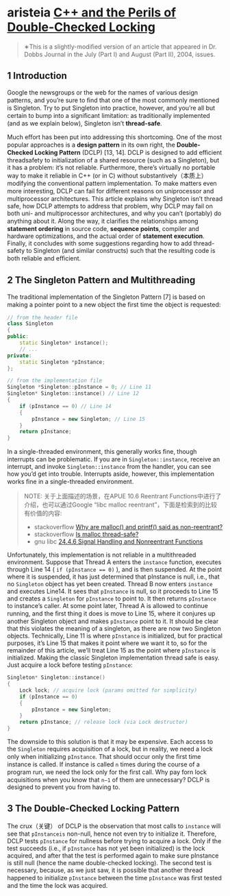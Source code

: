 # aristeia [C++ and the Perils of Double-Checked Locking](https://www.aristeia.com/Papers/DDJ_Jul_Aug_2004_revised.pdf) 

> ∗This is a slightly-modiﬁed version of an article that appeared in Dr. Dobbs Journal in the July (Part I) and August (Part II), 2004, issues.

## 1 Introduction

Google the newsgroups or the web for the names of various design patterns, and you’re sure to ﬁnd that one of the most commonly mentioned is Singleton. Try to put Singleton into practice, however, and you’re all but certain to bump into a signiﬁcant limitation: as traditionally implemented (and as we explain below), Singleton isn’t **thread-safe**. 

Much eﬀort has been put into addressing this shortcoming. One of the most popular approaches is a **design pattern** in its own right, the **Double-Checked Locking Pattern** (DCLP) [13, 14]. DCLP is designed to add eﬃcient threadsafety to initialization of a shared resource (such as a Singleton), but it has a problem: it’s not reliable. Furthermore, there’s virtually no portable way to make it reliable in C++ (or in C) without substantively（本质上） modifying the conventional pattern implementation. To make matters even more interesting, DCLP can fail for diﬀerent reasons on uniprocessor and multiprocessor architectures. This article explains why Singleton isn’t thread safe, how DCLP attempts to address that problem, why DCLP may fail on both uni- and multiprocessor architectures, and why you can’t (portably) do anything about it. Along the way, it clariﬁes the relationships among **statement ordering** in source code, **sequence points**, compiler and hardware optimizations, and the actual order of **statement execution**. Finally, it concludes with some suggestions regarding how to add thread-safety to Singleton (and similar constructs) such that the resulting code is both reliable and eﬃcient.

## 2 The Singleton Pattern and Multithreading

The traditional implementation of the Singleton Pattern [7] is based on making a pointer point to a new object the ﬁrst time the object is requested: 

```c++
// from the header file
class Singleton
{
public:
	static Singleton* instance();
	// ...
private:
	static Singleton *pInstance;
};

// from the implementation file
Singleton *Singleton::pInstance = 0; // Line 11
Singleton* Singleton::instance() // Line 12
{
	if (pInstance == 0) // Line 14
	{
		pInstance = new Singleton; // Line 15
	}
	return pInstance;
}

```

In a single-threaded environment, this generally works ﬁne, though interrupts can be problematic. If you are in `Singleton::instance`, receive an interrupt, and invoke `Singleton::instance` from the handler, you can see how you’d get into trouble. Interrupts aside, however, this implementation works ﬁne in a single-threaded environment. 

> NOTE: 关于上面描述的场景，在APUE 10.6 Reentrant Functions中进行了介绍，也可以通过Google “libc malloc  reentrant”，下面是检索到的比较有价值的内容:
>
> - stackoverflow [Why are malloc() and printf() said as non-reentrant?](https://stackoverflow.com/questions/3941271/why-are-malloc-and-printf-said-as-non-reentrant)
> - stackoverflow [Is malloc thread-safe?](https://stackoverflow.com/questions/855763/is-malloc-thread-safe)
> - gnu libc [24.4.6 Signal Handling and Nonreentrant Functions](https://www.gnu.org/software/libc/manual/html_node/Nonreentrancy.html)
>
> 

Unfortunately, this implementation is not reliable in a multithreaded environment. Suppose that Thread A enters the `instance` function, executes through Line 14 ( `if (pInstance == 0)` ), and is then suspended. At the point where it is suspended, it has just determined that pInstance is null, i.e., that no `Singleton` object has yet been created. Thread B now enters `instance` and executes Line14. It sees that `pInstance` is null, so it proceeds to Line 15 and creates a `Singleton` for `pInstance` to point to. It then returns `pInstance` to instance’s caller. At some point later, Thread A is allowed to continue running, and the ﬁrst thing it does is move to Line 15, where it conjures up another Singleton object and makes `pInstance` point to it. It should be clear that this violates the meaning of a singleton, as there are now two Singleton objects. Technically, Line 11 is where `pInstance` is initialized, but for practical purposes, it’s Line 15 that makes it point where we want it to, so for the remainder of this article, we’ll treat Line 15 as the point where `pInstance` is initialized. Making the classic Singleton implementation thread safe is easy. Just acquire a lock before testing `pInstance`:

```c++
Singleton* Singleton::instance()
{
	Lock lock; // acquire lock (params omitted for simplicity)
	if (pInstance == 0)
	{
		pInstance = new Singleton;
	}
	return pInstance; // release lock (via Lock destructor)
}

```

The downside to this solution is that it may be expensive. Each access to the `Singleton` requires acquisition of a lock, but in reality, we need a lock only when initializing `pInstance`. That should occur only the ﬁrst time instance is called. If instance is called `n` times during the course of a program run, we need the lock only for the ﬁrst call. Why pay forn lock acquisitions when you know that `n−1` of them are unnecessary? DCLP is designed to prevent you from having to.

## 3 The Double-Checked Locking Pattern

The crux（关键） of DCLP is the observation that most calls to `instance` will see that `pInstanceis` non-null, hence not even try to initialize it. Therefore, DCLP tests `pInstance` for nullness before trying to acquire a lock. Only if the test succeeds (i.e., if `pInstance` has not yet been initialized) is the lock acquired, and after that the test is performed again to make sure pInstance is still null (hence the name double-checked locking). The second test is necessary, because, as we just saw, it is possible that another thread happened to initialize `pInstance` between the time `pInstance` was ﬁrst tested and the time the lock was acquired.